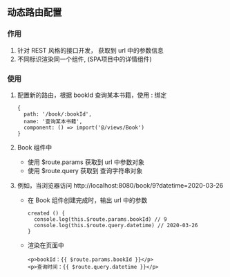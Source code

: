 ## 动态路由配置

### 作用

1. 针对 REST 风格的接口开发， 获取到 url 中的参数信息
2. 不同标识渲染同一个组件, (SPA项目中的详情组件)



### 使用

1. 配置新的路由，根据 bookId 查询某本书籍，使用 : 绑定

   ```vue
   {
     path: '/book/:bookId',
     name: '查询某本书籍',
     component: () => import('@/views/Book')
   }
   ```

   

2. Book 组件中

   - 使用 $route.params 获取到 url 中参数对象
   - 使用 $route.query 获取到 查询字符串对象

   

   

3. 例如，当浏览器访问 http://localhost:8080/book/9?datetime=2020-03-26 

   - 在 Book 组件创建完成时，输出 url 中的参数

     ```vue
     created () {
       console.log(this.$route.params.bookId) // 9
       console.log(this.$route.query.datetime) // 2020-03-26 
     }
     ```

   - 渲染在页面中

     ```vue
     <p>bookId：{{ $route.params.bookId }}</p>
     <p>查询时间：{{ $route.query.datetime }}</p>
     ```

